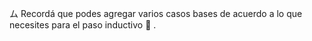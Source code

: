 ム Recordá que podes agregar varios casos bases de acuerdo a lo que necesites para el paso inductivo :thinking: .
